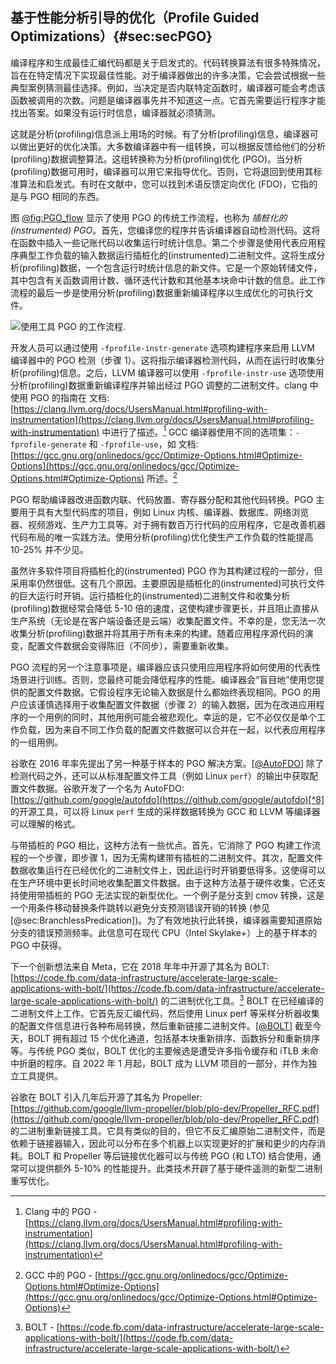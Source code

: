 ## 基于性能分析引导的优化（Profile Guided Optimizations）{#sec:secPGO}

编译程序和生成最佳汇编代码都是关于启发式的。代码转换算法有很多特殊情况，旨在在特定情况下实现最佳性能。对于编译器做出的许多决策，它会尝试根据一些典型案例猜测最佳选择。例如，当决定是否内联特定函数时，编译器可能会考虑该函数被调用的次数。问题是编译器事先并不知道这一点。它首先需要运行程序才能找出答案。如果没有运行时信息，编译器就必须猜测。

这就是分析(profiling)信息派上用场的时候。有了分析(profiling)信息，编译器可以做出更好的优化决策。大多数编译器中有一组转换，可以根据反馈给他们的分析(profiling)数据调整算法。这组转换称为分析(profiling)优化 (PGO)。当分析(profiling)数据可用时，编译器可以用它来指导优化。否则，它将退回到使用其标准算法和启发式。有时在文献中，您可以找到术语反馈定向优化 (FDO)，它指的是与 PGO 相同的东西。

图 [@fig:PGO_flow](#PGO_flow) 显示了使用 PGO 的传统工作流程，也称为 *插桩化的(instrumented) PGO*。首先，您编译您的程序并告诉编译器自动检测代码。这将在函数中插入一些记账代码以收集运行时统计信息。第二个步骤是使用代表应用程序典型工作负载的输入数据运行插桩化的(instrumented)二进制文件。这将生成分析(profiling)数据，一个包含运行时统计信息的新文件。它是一个原始转储文件，其中包含有关函数调用计数、循环迭代计数和其他基本块命中计数的信息。此工作流程的最后一步是使用分析(profiling)数据重新编译程序以生成优化的可执行文件。

![使用工具 PGO 的工作流程.](https://raw.githubusercontent.com/dendibakh/perf-book/main/img/cpu_fe_opts/pgo_flow.png)<div id="PGO_flow width=90%"></div>

开发人员可以通过使用 `-fprofile-instr-generate` 选项构建程序来启用 LLVM 编译器中的 PGO 检测（步骤 1）。这将指示编译器检测代码，从而在运行时收集分析(profiling)信息。之后，LLVM 编译器可以使用 `-fprofile-instr-use` 选项使用分析(profiling)数据重新编译程序并输出经过 PGO 调整的二进制文件。clang 中使用 PGO 的指南在 文档: [https://clang.llvm.org/docs/UsersManual.html#profiling-with-instrumentation](https://clang.llvm.org/docs/UsersManual.html#profiling-with-instrumentation) 中进行了描述。[^7] GCC 编译器使用不同的选项集：`-fprofile-generate` 和 `-fprofile-use`，如 文档: [https://gcc.gnu.org/onlinedocs/gcc/Optimize-Options.html#Optimize-Options](https://gcc.gnu.org/onlinedocs/gcc/Optimize-Options.html#Optimize-Options) 所述。[^10]

PGO 帮助编译器改进函数内联、代码放置、寄存器分配和其他代码转换。PGO 主要用于具有大型代码库的项目，例如 Linux 内核、编译器、数据库、网络浏览器、视频游戏、生产力工具等。对于拥有数百万行代码的应用程序，它是改善机器代码布局的唯一实践方法。使用分析(profiling)优化使生产工作负载的性能提高 10-25% 并不少见。

虽然许多软件项目将插桩化的(instrumented) PGO 作为其构建过程的一部分，但采用率仍然很低。这有几个原因。主要原因是插桩化的(instrumented)可执行文件的巨大运行时开销。运行插桩化的(instrumented)二进制文件和收集分析(profiling)数据经常会降低 5-10 倍的速度，这使构建步骤更长，并且阻止直接从生产系统（无论是在客户端设备还是云端）收集配置文件。不幸的是，您无法一次收集分析(profiling)数据并将其用于所有未来的构建。随着应用程序源代码的演变，配置文件数据会变得陈旧（不同步），需要重新收集。

PGO 流程的另一个注意事项是，编译器应该只使用应用程序将如何使用的代表性场景进行训练。否则，您最终可能会降低程序的性能。编译器会“盲目地”使用您提供的配置文件数据。它假设程序无论输入数据是什么都始终表现相同。PGO 的用户应该谨慎选择用于收集配置文件数据（步骤 2）的输入数据，因为在改进应用程序的一个用例的同时，其他用例可能会被悲观化。幸运的是，它不必仅仅是单个工作负载，因为来自不同工作负载的配置文件数据可以合并在一起，以代表应用程序的一组用例。

谷歌在 2016 年率先提出了另一种基于样本的 PGO 解决方案。[[@AutoFDO](../References.md#AutoFDO)] 除了检测代码之外，还可以从标准配置文件工具（例如 Linux `perf`）的输出中获取配置文件数据。谷歌开发了一个名为 AutoFDO: [https://github.com/google/autofdo](https://github.com/google/autofdo)[^8] 的开源工具，可以将 Linux `perf` 生成的采样数据转换为 GCC 和 LLVM 等编译器可以理解的格式。

与带插桩的 PGO 相比，这种方法有一些优点。首先，它消除了 PGO 构建工作流程的一个步骤，即步骤 1，因为无需构建带有插桩的二进制文件。其次，配置文件数据收集运行在已经优化的二进制文件上，因此运行时开销要低得多。这使得可以在生产环境中更长时间地收集配置文件数据。由于这种方法基于硬件收集，它还支持使用带插桩的 PGO 无法实现的新型优化。一个例子是分支到 cmov 转换，这是一个用条件移动替换条件跳转以避免分支预测错误开销的转换 (参见 [@sec:BranchlessPredication])。为了有效地执行此转换，编译器需要知道原始分支的错误预测频率。此信息可在现代 CPU（Intel Skylake+）上的基于样本的 PGO 中获得。

下一个创新想法来自 Meta，它在 2018 年年中开源了其名为 BOLT: [https://code.fb.com/data-infrastructure/accelerate-large-scale-applications-with-bolt/](https://code.fb.com/data-infrastructure/accelerate-large-scale-applications-with-bolt/) 的二进制优化工具。[^9] BOLT 在已经编译的二进制文件上工作。它首先反汇编代码，然后使用 Linux perf 等采样分析器收集的配置文件信息进行各种布局转换，然后重新链接二进制文件。[[@BOLT](../References.md#BOLT)] 截至今天，BOLT 拥有超过 15 个优化通道，包括基本块重新排序、函数拆分和重新排序等。与传统 PGO 类似，BOLT 优化的主要候选是遭受许多指令缓存和 iTLB 未命中折磨的程序。自 2022 年 1 月起，BOLT 成为 LLVM 项目的一部分，并作为独立工具提供。

谷歌在 BOLT 引入几年后开源了其名为 Propeller: [https://github.com/google/llvm-propeller/blob/plo-dev/Propeller_RFC.pdf](https://github.com/google/llvm-propeller/blob/plo-dev/Propeller_RFC.pdf) 的二进制重新链接工具。它具有类似的目的，但它不反汇编原始二进制文件，而是依赖于链接器输入，因此可以分布在多个机器上以实现更好的扩展和更少的内存消耗。BOLT 和 Propeller 等后链接优化器可以与传统 PGO (和 LTO) 结合使用，通常可以提供额外 5-10% 的性能提升。此类技术开辟了基于硬件遥测的新型二进制重写优化。

[^7]: Clang 中的 PGO - [https://clang.llvm.org/docs/UsersManual.html#profiling-with-instrumentation](https://clang.llvm.org/docs/UsersManual.html#profiling-with-instrumentation)
[^8]: AutoFDO - [https://github.com/google/autofdo](https://github.com/google/autofdo)
[^9]: BOLT - [https://code.fb.com/data-infrastructure/accelerate-large-scale-applications-with-bolt/](https://code.fb.com/data-infrastructure/accelerate-large-scale-applications-with-bolt/)
[^10]: GCC 中的 PGO - [https://gcc.gnu.org/onlinedocs/gcc/Optimize-Options.html#Optimize-Options](https://gcc.gnu.org/onlinedocs/gcc/Optimize-Options.html#Optimize-Options)
